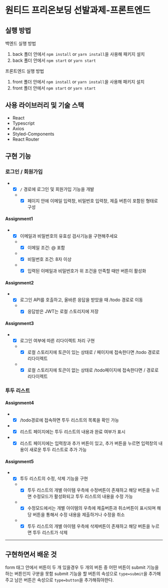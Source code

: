 # 원티드 프리온보딩 선발과제-프론트엔드

## 실행 방법

백엔드 실행 방법
1. back 폴더 안에서 `npm install` or  `yarn install`을 사용해 패키지 설치
2. back 폴더 안에서 `npm start` or `yarn start`

프론트엔드 실행 방법
1. front 폴더 안에서 `npm install` or  `yarn install`을 사용해 패키지 설치
2. front 폴더 안에서 `npm start` or `yarn start`

## 사용 라이브러리 및 기술 스택
- React
- Typescript
- Axios
- Styled-Components
- React Router

## 구현 기능

### 로그인 / 회원가입

* - [x] `/` 경로에 로그인 및 회원가입 기능을 개발
  * - [x] 페이지 안에 이메일 입력창, 비밀번호 입력창, 제출 버튼이 포함된 형태로 구성

#### Assignment1
* - [x] 이메일과 비밀번호의 유효성 검사기능을 구현해주세요
  * - [x] 이메일 조건: @ 포함
  * - [x] 비밀번호 조건: 8자 이상
  * - [x] 입력된 이메일과 비밀번호가 위 조건을 만족할 때만 버튼이 활성화

#### Assignment2
* - [x] 로그인 API를 호출하고, 올바른 응답을 받았을 때 /todo 경로로 이동
  * - [x] 응답받은 JWT는 로컬 스토리지에 저장

#### Assignment3
* - [x] 로그인 여부에 따른 리다이렉트 처리 구현
  * - [x] 로컬 스토리지에 토큰이 있는 상태로 / 페이지에 접속한다면 /todo 경로로 리다이렉트
  * - [x] 로컬 스토리지에 토큰이 없는 상태로 /todo페이지에 접속한다면 / 경로로 리다이렉트

### 투두 리스트

#### Assignment4
* - [x] /todo경로에 접속하면 투두 리스트의 목록을 확인 가능
* - [x] 리스트 페이지에는 투두 리스트의 내용과 완료 여부가 표시
* - [x] 리스트 페이지에는 입력창과 추가 버튼이 있고, 추가 버튼을 누르면 입력창의 내용이 새로운 투두 리스트로 추가 가능

#### Assignment5
* - [x] 투두 리스트의 수정, 삭제 기능을 구현
  * - [x] 투두 리스트의 개별 아이템 우측에 수정버튼이 존재하고 해당 버튼을 누르면 수정모드가 활성화되고 투두 리스트의 내용을 수정 가능
  * - [x] 수정모드에서는 개별 아이템의 우측에 제출버튼과 취소버튼이 표시되며 해당 버튼을 통해서 수정 내용을 제출하거나 수정을 취소
  * - [x] 투두 리스트의 개별 아이템 우측에 삭제버튼이 존재하고 해당 버튼을 누르면 투두 리스트가 삭제

----

## 구현하면서 배운 것
form 태그 안에서 버튼이 두 개 있을경우
두 개의 버튼 중 어떤 버튼이 submit 기능을 하는 버튼인지 구분을 못함
submit 기능을 할 버튼의 속성으로 `type=submit`을 추가해주고 남은 버튼은 속성으로 `type=button`을 추가해줘야한다.
